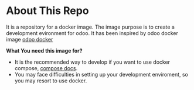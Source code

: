# About This Repo
It is a repository for a docker image. The image purpose is to create a development evironment for odoo. It has been inspired by odoo docker image [odoo docker](https://github.com/odoo/docker)

**What You need this image for?**

- It is the recommended way to develop if you want to use docker compose, [compose docs](https://docs.docker.com/compose/).
- You may face difficulties in setting up your development enviroment, so you may resort to use docker.
